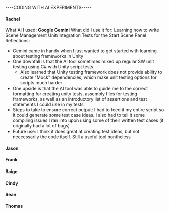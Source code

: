 ----CODING WITH AI EXPERIMENTS-----


#### Rachel
What AI I used: **Google Gemini**
What did I use it for: Learning how to write Scene Management Unit/Integration Tests for the Start Scene Panel
Reflections:
- Gemini came in handy when I just wanted to get started with learning about testing frameworks in Unity
- One downfall is that the AI tool sometimes mixed up regular SW unit testing using C# with Unity script tests
  - Also learned that Unity testing framework does not provide ability to create "Mock" dependencies, which make unit testing options for scripts much harder
- One upside is that the AI tool was able to guide me to the correct formatting for creating unity tests, assembly files for testing frameworks, as well as an introductory list of assertions and test statements I could use in my tests
- Steps to take to ensure correct output: I had to feed it my entire script so it could generate some test case ideas. I also had to tell it some compiling issues I ran into upon using some of their written test cases (it originally had a lot of bugs)
- Future use: I think it does great at creating test ideas, but not neccessarily the code itself. Still a useful tool nontheless


#### Jason


#### Frank


#### Baige


#### Cindy


#### Sean


#### Thomas

